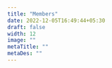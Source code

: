 ```yaml
---
title: "Members"
date: 2022-12-05T16:49:44+05:30
draft: false
width: 12
image: ""
metaTitle: ""
metaDes: ""
---
```

